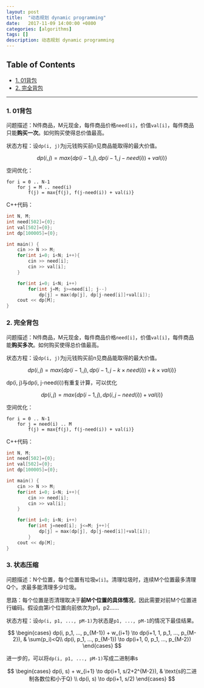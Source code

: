 ```yaml
---
layout: post
title:  "动态规划 dynamic programming"
date:   2017-11-09 14:00:00 +0800
categories: [algorithms]
tags: []
description: 动态规划 dynamic programming
---
```


## Table of Contents
- [1. 01背包](#01)
- [2. 完全背包](#02)

---

### 1. 01背包
问题描述：N件商品，M元现金，每件商品价格`need[i]`，价值`val[i]`，每件商品只能**购买一次**。如何购买使得总价值最高。

状态方程：设`dp(i, j)`为j元钱购买前n见商品能取得的最大价值。

$$
dp(i, j) = max\{dp(i-1, j), dp(i-1, j-need(i)) + val(i)\}
$$

空间优化：
~~~
for i = 0 .. N-1
	for j = M .. need(i)
		f(j) = max{f(j), f(j-need(i)) + val(i)}
~~~

C++代码：
~~~cpp
int N, M;
int need[502]={0};
int val[502]={0};
int dp[100005]={0};

int main() {
    cin >> N >> M;
    for(int i=0; i<N; i++){
        cin >> need[i];
        cin >> val[i];
    }

    for(int i=0; i<N; i++)
        for(int j=M; j>=need[i]; j--)
            dp[j] = max(dp[j], dp[j-need[i]]+val[i]);
    cout << dp[M];
}
~~~


### 2. 完全背包
问题描述：N件商品，M元现金，每件商品价格`need[i]`，价值`val[i]`，每件商品能**购买多次**。如何购买使得总价值最高。

状态方程：设`dp(i, j)`为j元钱购买前n见商品能取得的最大价值。

$$
dp(i, j) = max\{dp(i-1, j), dp(i-1, j-k\times need(i)) + k\times val(i)\}
$$

dp(i, j)与dp(i, j-need(i))有重复计算，可以优化

$$
dp(i, j) = max\{dp(i-1, j), dp(i, j-need(i)) + val(i)\}
$$

空间优化：
~~~
for i = 0 .. N-1
	for j = need(i) .. M
		f(j) = max{f(j), f(j-need(i)) + val(i)}
~~~

C++代码：
~~~cpp
int N, M;
int need[502]={0};
int val[502]={0};
int dp[100005]={0};

int main() {
    cin >> N >> M;
    for(int i=0; i<N; i++){
        cin >> need[i];
        cin >> val[i];
    }

    for(int i=0; i<N; i++)
        for(int j=need[i]; j<=M; j++){
            dp[j] = max(dp[j], dp[j-need[i]]+val[i]);
        }
    cout << dp[M];
}
~~~

### 3. 状态压缩
问题描述：N个位置，每个位置有垃圾`w[i]`。清理垃圾时，连续M个位置最多清理Q个。求最多能清理多少垃圾。

思路：每个位置是否清理取决于**前M个位置的具体情况**，因此需要对前M个位置进行编码。假设由第i个位置向前依次为p1，p2……

状态方程：设`dp(i, p1, ..., pM-1)`为状态是`p1, ..., pM-1`的情况下最佳结果。

$$
\begin{cases}
dp(i, p_1, ..., p_{M-1}) + w_{i+1} \to dp(i+1, 1, p_1, ..., p_{M-2}), & \sum(p_i)<Q\\
dp(i, p_1, ..., p_{M-1}) \to dp(i+1, 0, p_1, ..., p_{M-2})
\end{cases}
$$

进一步的，可以将`dp(i, p1, ..., pM-1)`写成二进制串s

$$
\begin{cases}
dp(i, s) + w_{i+1} \to dp(i+1, s/2+2^{M-2}), & \text{s的二进制各数位和小于Q} \\
dp(i, s) \to dp(i+1, s/2)
\end{cases}
$$

